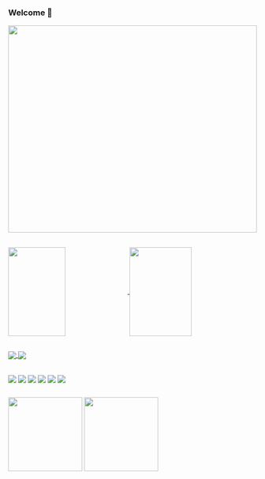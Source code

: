 ### Welcome 👋

<div>
    <img height="420em" width="100%" align="center" src="https://user-images.githubusercontent.com/13700550/127866858-f68233e2-fb17-44bd-abc0-b394bc2ee186.png" />
</div>

##

<div>
  <a href="https://github.com/Lucas-Valentim">
    <img height="180em" width="48%" align="center" src="https://github-readme-stats.vercel.app/api?username=Lucas-Valentim&count_private=true&show_icons=true&theme=vision-friendly-dark" />
    <img height="180em" width="50%" align="center" src="https://github-readme-stats.vercel.app/api/top-langs/?username=Lucas-Valentim&count_private=true&show_icons=true&theme=vision-friendly-dark&langs_count=10&layout=compact" />
  </a>
</div>

  ##
  
<div style="display: inline-block">
  <a href="https://www.linkedin.com/in/lucas-valentim-22575979/">
    <img align="center" src="https://img.shields.io/badge/LinkedIn-0077B5?style=for-the-badge&logo=linkedin&logoColor=white" />
  </a>
  <a href="https://lucasvalentim.com">
    <img align="center" src="https://img.shields.io/badge/Netlify-00C7B7?style=for-the-badge&logo=netlify&logoColor=white" />
  </a>
</div>

##

<div style="display: inline-block">
  <img align="center" src="https://img.shields.io/badge/.NET-5C2D91?style=for-the-badge&logo=.net&logoColor=white" />
  <img align="center" src="https://img.shields.io/badge/JavaScript-F7DF1E?style=for-the-badge&logo=javascript&logoColor=black" />
  <img align="center" src="https://img.shields.io/badge/HTML5-E34F26?style=for-the-badge&logo=html5&logoColor=white" />
  <img align="center" src="https://img.shields.io/badge/CSS3-1572B6?style=for-the-badge&logo=css3&logoColor=white" />
  <img align="center" src="https://img.shields.io/badge/Microsoft_SQL_Server-CC2927?style=for-the-badge&logo=microsoft-sql-server&logoColor=white" />
  <img align="center" src="https://img.shields.io/badge/Java-ED8B00?style=for-the-badge&logo=java&logoColor=white" />
</div>

##

<div style="display: inline-block">
  <img align="center" height="150em" src="https://user-images.githubusercontent.com/13700550/127868894-a10b1d47-05d9-4a6a-ad85-c4c1cafc8f9c.png" />
  <img align="center" height="150em" src="https://user-images.githubusercontent.com/13700550/127868619-c29c1e23-9fbd-4236-b628-2a0b792a33c6.png" />
</div>

